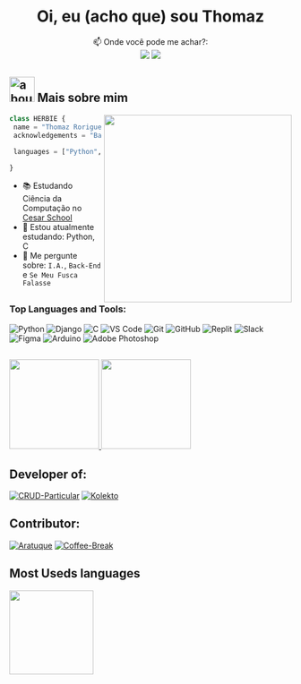 <div align="center">
<h1>Oi, eu (acho que) sou Thomaz</h1>
</div>

<p align='center'>

</p>
<div align="center">
📫 Onde você pode me achar?:

<div align="center"> 
  <a href = "mailto:thomazlima21@hotmail.com"><img src="https://img.shields.io/badge/-Gmail-%23333?style=for-the-badge&logo=gmail&logoColor=white" target="_blank"></a>
  <a href="https://www.linkedin.com/in/thomazrlima/" target="_blank"><img src="https://img.shields.io/badge/-LinkedIn-%230077B5?style=for-the-badge&logo=linkedin&logoColor=white" target="_blank"></a> 
</div>
</div>

## <img width="45" alt="about" src="https://i.imgur.com/FWUCFTF.jpeg"> Mais sobre mim

<img align="right" width="335" src="https://i.imgur.com/5LtqUYr.gif" />

```Python
class HERBIE {
 name = "Thomaz Rorigues Lima"
 acknowledgements = "Back-end dev".join(college.learning())
 
 languages = ["Python","C"]

}
```

- 📚 Estudando Ciência da Computação no [Cesar School](https://github.com/CESARBR)
- 🦆 Estou atualmente estudando: Python, C<br>
- 💬 Me pergunte sobre: `I.A.`, `Back-End` e `Se Meu Fusca Falasse`<br>


##

### Top Languages and Tools:

![Python](https://img.shields.io/badge/Python-3776ab?style=for-the-badge&logo=python&logoColor=white)
![Django](https://img.shields.io/badge/django-%23092E20.svg?style=for-the-badge&logo=django&logoColor=white)
![C](https://img.shields.io/badge/c-%2300599C.svg?style=for-the-badge&logo=c&logoColor=white)
![VS Code](https://img.shields.io/badge/VS%20Code-007acc?style=for-the-badge&logo=visual-studio-code&logoColor=white)
![Git](https://img.shields.io/badge/Git-f05032?style=for-the-badge&logo=git&logoColor=white)
![GitHub](https://img.shields.io/badge/GitHub-181717?style=for-the-badge&logo=github&logoColor=white)
![Replit](https://img.shields.io/badge/Replit-DD1200?style=for-the-badge&logo=Replit&logoColor=white)
![Slack](https://img.shields.io/badge/Slack-4A154B?style=for-the-badge&logo=slack&logoColor=white)
![Figma](https://img.shields.io/badge/Figma-F24E1E?style=for-the-badge&logo=figma&logoColor=white)
![Arduino](https://img.shields.io/badge/Arduino-00979D?style=for-the-badge&logo=arduino&logoColor=white)
![Adobe Photoshop](https://img.shields.io/badge/adobe%20photoshop-%2331A8FF.svg?style=for-the-badge&logo=adobe%20photoshop&logoColor=white)

##

<div>
  <a align="left" href="https://github.com/Thomazrlima">
    <img height="160em" src="https://github-readme-stats.vercel.app/api?username=Thomazrlima&show_icons=true&theme=tokyonight&include_all_commits=true&count_private=true"/>
  </a>
  <a href="https://github.com/Thomazrlima">
    <img align="rigth" height="160em" src="https://streak-stats.demolab.com?user=Thomazrlima&theme=tokyonight&date_format=M%20j%5B%2C%20Y%5D&/">
  </a>
</div>
  
 ## Developer of:

[![CRUD-Particular](https://github-readme-stats.vercel.app/api/pin/?username=P-E-N-T-E-S&repo=CRUD-Particular&title_color=C9D1D9&icon_color=8B949E&text_color=8B949E&bg_color=0D1117)](https://github.com/P-E-N-T-E-S/CRUD-Particular)
[![Kolekto](https://github-readme-stats.vercel.app/api/pin/?username=P-E-N-T-E-S&repo=Kolekto&title_color=C9D1D9&icon_color=8B949E&text_color=8B949E&bg_color=0D1117)](https://github.com/P-E-N-T-E-S/Kolekto)

 ## Contributor:

[![Aratuque](https://github-readme-stats.vercel.app/api/pin/?username=mateusioliveira&repo=MangueHeat&title_color=C9D1D9&icon_color=8B949E&text_color=8B949E&bg_color=0D1117)]((https://github.com/mateusioliveira/MangueHeat))
[![Coffee-Break](https://github-readme-stats.vercel.app/api/pin/?username=P-E-N-T-E-S&repo=Coffee-Break&title_color=C9D1D9&icon_color=8B949E&text_color=8B949E&bg_color=0D1117)](https://github.com/P-E-N-T-E-S/Coffee-Break)

## Most Useds languages

<a href="https://github.com/thomazrlima">
    <img align="left" height="150em" src="http://git-stats-definitive.vercel.app/api/top-langs/?username=thomazrlima&layout=compact&theme=tokyonight"/>
</a>

<!--Garoto de programa. Trabalha e interage em todas as abordagens: frente (front) e fundo (back). Atende em finais de semana e durante feriados-->
